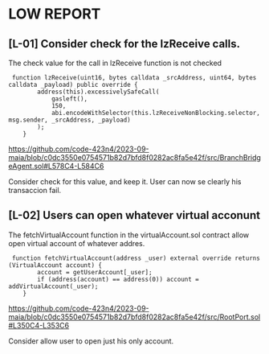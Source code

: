 # LOW REPORT 

## [L-01] Consider check for the lzReceive calls.

The check value for the call in lzReceive function is not checked 

```
 function lzReceive(uint16, bytes calldata _srcAddress, uint64, bytes calldata _payload) public override {
        address(this).excessivelySafeCall(
            gasleft(),
            150,
            abi.encodeWithSelector(this.lzReceiveNonBlocking.selector, msg.sender, _srcAddress, _payload)
        );
    }
```
https://github.com/code-423n4/2023-09-maia/blob/c0dc3550e0754571b82d7bfd8f0282ac8fa5e42f/src/BranchBridgeAgent.sol#L578C4-L584C6

Consider check for this value, and keep it. User can now se clearly his transaccion fail.

## [L-02] Users can open whatever virtual acconunt

The fetchVirtualAccount function in the virtualAccount.sol contract allow open virtual account of whatever addres.

```
 function fetchVirtualAccount(address _user) external override returns (VirtualAccount account) {
        account = getUserAccount[_user];
        if (address(account) == address(0)) account = addVirtualAccount(_user);
    }
```
https://github.com/code-423n4/2023-09-maia/blob/c0dc3550e0754571b82d7bfd8f0282ac8fa5e42f/src/RootPort.sol#L350C4-L353C6

Consider allow user to open just his only account.